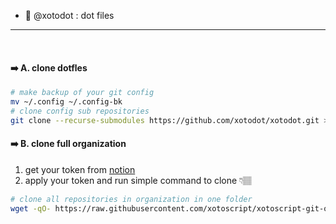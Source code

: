 - 🌱 @xotodot : dot files

<hr>
<br>


#### ➡️ A. clone dotfles 
```bash
# make backup of your git config
mv ~/.config ~/.config-bk
# clone config sub repositories
git clone --recurse-submodules https://github.com/xotodot/xotodot.git > /dev/null ~/.config
```

#### ➡️ B. clone full organization
1. get your token from [notion](https://www.notion.so/xotosphere/5403dfd3c8d145088eae43b66e074087?v=5c015ea5f572455681c6be323401e580)
2. apply your token and run simple command to clone 👇🏽
```bash
# clone all repositories in organization in one folder
wget -qO- https://raw.githubusercontent.com/xotoscript/xotoscript-git-orgclone/development/install.sh | bash -s -- --token ghp_xxx --username xotosphere --clean false --organization xotodot
```


